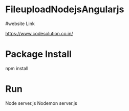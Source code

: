 # FileuploadNodejsAngularjs

#website Link 

https://www.codesolution.co.in/

# Package Install
npm install

# Run 
Node server.js
Nodemon server.js
